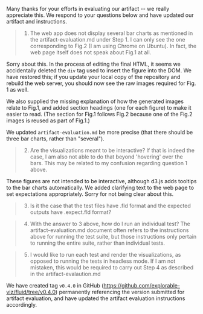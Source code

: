 Many thanks for your efforts in evaluating our artifact -- we really appreciate this. We respond to your questions below and have updated our artifact and instructions.

> 1. The web app does not display several bar charts as mentioned in the artifact-evaluation.md under Step 1. I can only see the one corresponding to Fig.2 (I am using Chrome on Ubuntu). In fact, the web page itself does not speak about Fig.1 at all.

Sorry about this. In the process of editing the final HTML, it seems we accidentally deleted the `div` tag used to insert the figure into the DOM. We have restored this; if you update your local copy of the repository and rebuild the web server, you should now see the raw images required for Fig. 1 as well.

We also supplied the missing explanation of how the generated images relate to Fig.1, and added section headings (one for each figure) to make it easier to read. (The section for Fig.1 follows Fig.2 because one of the Fig.2 images is reused as part of Fig.1.)

We updated `artifact-evaluation.md` be more precise (that there should be three bar charts, rather than "several").

> 2. Are the visualizations meant to be interactive? If that is indeed the case, I am also not able to do that beyond 'hovering' over the bars. This may be related to my confusion regarding question 1 above.

These figures are not intended to be interactive, although d3.js adds tooltips to the bar charts automatically. We added clarifying text to the web page to set expectations appropriately. Sorry for not being clear about this.

> 3. Is it the case that the test files have .fld format and the expected outputs have .expect.fld format?

> 4. With the answer to 3 above, how do I run an individual test? The artifact-evaluation.md document often refers to the instructions above for running the test suite, but those instructions only pertain to running the entire suite, rather than individual tests.

> 5. I would like to run each test and render the visualizations, as opposed to running the tests in headless mode. If I am not mistaken, this would be required to carry out Step 4 as described in the artifact-evalaution.md

We have created tag `v0.4.0` in GitHub (https://github.com/explorable-viz/fluid/tree/v0.4.0) permanently referencing the version submitted for artifact evaluation, and have updated the artifact evaluation instructions accordingly.
